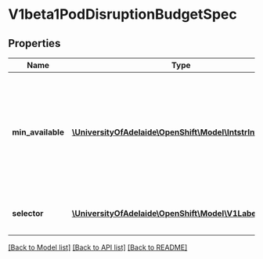 # V1beta1PodDisruptionBudgetSpec

## Properties
Name | Type | Description | Notes
------------ | ------------- | ------------- | -------------
**min_available** | [**\UniversityOfAdelaide\OpenShift\Model\IntstrIntOrString**](IntstrIntOrString.md) | An eviction is allowed if at least \&quot;minAvailable\&quot; pods selected by \&quot;selector\&quot; will still be available after the eviction, i.e. even in the absence of the evicted pod.  So for example you can prevent all voluntary evictions by specifying \&quot;100%\&quot;. | [optional] 
**selector** | [**\UniversityOfAdelaide\OpenShift\Model\V1LabelSelector**](V1LabelSelector.md) | Label query over pods whose evictions are managed by the disruption budget. | [optional] 

[[Back to Model list]](../README.md#documentation-for-models) [[Back to API list]](../README.md#documentation-for-api-endpoints) [[Back to README]](../README.md)


